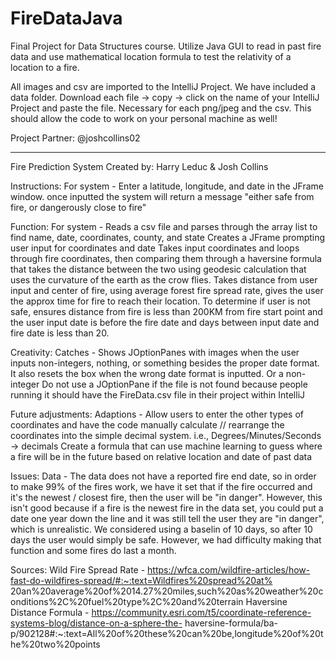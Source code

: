# FireDataJava
Final Project for Data Structures course. Utilize Java GUI to read in past fire data and use mathematical location formula to test the relativity of a location to a fire. 


All images and csv are imported to the IntelliJ Project. We have included a data folder. Download each file -> copy -> click on the name of your IntelliJ Project and paste the file. 
Necessary for each png/jpeg and the csv. This should allow the code to work on your personal machine as well!

Project Partner: @joshcollins02

------------------------------------------------------------------------------------------------------------------
Fire Prediction System
Created by: Harry Leduc & Josh Collins

Instructions:
For system - Enter a latitude, longitude, and date in the JFrame window.
             once inputted the system will return a message "either safe from fire, or dangerously close to fire"

Function:
For system - Reads a csv file and parses through the array list to find name, date, coordinates, county, and state
             Creates a JFrame prompting user input for coordinates and date
             Takes input coordinates and loops through fire coordinates, then comparing them through a haversine formula that
             takes the distance between the two using geodesic calculation that uses the curvature of the earth as the crow flies.
             Takes distance from user input and center of fire, using average forest fire spread rate, gives the user the approx
             time for fire to reach their location.
             To determine if user is not safe, ensures distance from fire is less than 200KM from fire start point and the user input
             date is before the fire date and days between input date and fire date is less than 20.

Creativity:
Catches - Shows JOptionPanes with images when the user inputs non-integers, nothing, or something
          besides the proper date format. It also resets the box when the wrong date format is inputted. Or a non-integer
          Do not use a JOptionPane if the file is not found because people running it should have the FireData.csv
          file in their project within IntelliJ

Future adjustments:
Adaptions - Allow users to enter the other types of coordinates and have the code manually calculate // rearrange
            the coordinates into the simple decimal system. i.e., Degrees/Minutes/Seconds -> decimals
            Create a formula that can use machine learning to guess where a fire will be in the future based on relative
            location and date of past data

Issues:
Data - The data does not have a reported fire end date, so in order to make 99% of the fires work, we have it set
       that if the fire occurred and it's the newest / closest fire, then the user will be "in danger". However,
       this isn't good because if a fire is the newest fire in the data set, you could put a date one year down the
       line and it was still tell the user they are "in danger", which is unrealistic.  We considered using a baselin
       of 10 days, so after 10 days the user would simply be safe. However, we had difficulty making that function
       and some fires do last a month.

Sources:
Wild Fire Spread Rate - https://wfca.com/wildfire-articles/how-fast-do-wildfires-spread/#:~:text=Wildfires%20spread%20at%
                        20an%20average%20of%2014.27%20miles,such%20as%20weather%20conditions%2C%20fuel%20type%2C%20and%20terrain
Haversine Distance Formula - https://community.esri.com/t5/coordinate-reference-systems-blog/distance-on-a-sphere-the-
                             haversine-formula/ba-p/902128#:~:text=All%20of%20these%20can%20be,longitude%20of%20the%20two%20points
